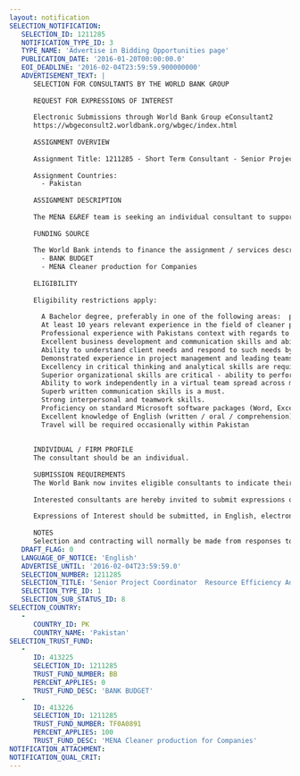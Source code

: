 ```yaml
---
layout: notification
SELECTION_NOTIFICATION: 
   SELECTION_ID: 1211285
   NOTIFICATION_TYPE_ID: 3
   TYPE_NAME: 'Advertise in Bidding Opportunities page'
   PUBLICATION_DATE: '2016-01-20T00:00:00.0'
   EOI_DEADLINE: '2016-02-04T23:59:59.900000000'
   ADVERTISEMENT_TEXT: |
      SELECTION FOR CONSULTANTS BY THE WORLD BANK GROUP
      
      REQUEST FOR EXPRESSIONS OF INTEREST
      
      Electronic Submissions through World Bank Group eConsultant2
      https://wbgeconsult2.worldbank.org/wbgec/index.html
      
      ASSIGNMENT OVERVIEW
      
      Assignment Title: 1211285 - Short Term Consultant - Senior Project Coordinator  Resource Efficiency Advisory, Pakistan 
      
      Assignment Countries:
        - Pakistan
      
      ASSIGNMENT DESCRIPTION
      
      The MENA E&REF team is seeking an individual consultant to support market development and sector level assessment projects, as well as client business development and client delivery efforts primarily for the Resource Efficiency (REFF) program in Pakistan but may be asked to support other Energy & Resource Efficiency Advisory programs in Pakistan as needed.  The position can be based in either Islamabad or Lahore.
      
      FUNDING SOURCE
      
      The World Bank intends to finance the assignment / services described below under the following trust fund(s):
        - BANK BUDGET
        - MENA Cleaner production for Companies
      
      ELIGIBILITY
      
      Eligibility restrictions apply: 
      
      	A Bachelor degree, preferably in one of the following areas:  process engineering, electrical engineering, or environmental engineering.  MBA or finance degree additionally are preferred
      	At least 10 years relevant experience in the field of cleaner production, energy, and business/finance in MENA region (mostly Pakistan);
      	Professional experience with Pakistans context with regards to resource efficiency, energy, and industry;
      	Excellent business development and communication skills and ability to be resourceful and creative in seeking out new business opportunities;
      	Ability to understand client needs and respond to such needs by designing effective and valued solutions;
      	Demonstrated experience in project management and leading teams
      	Excellency in critical thinking and analytical skills are required  ability to demonstrate value added analysis, going beyond regurgitating facts and information
      	Superior organizational skills are critical - ability to perform multiple tasks in a fast-moving environment and meet tight deadlines with professionalism.
      	Ability to work independently in a virtual team spread across multiple time zones, on routine issues, organize and prioritize work to meet deadlines as well as work under pressure and flexibility in handling a variety of concurrent business support services
      	Superb written communication skills is a must.
      	Strong interpersonal and teamwork skills. 
      	Proficiency on standard Microsoft software packages (Word, Excel, Powerpoint, etc.); experience with data management and tools such as PivotTables is a plus.
      	Excellent knowledge of English (written / oral / comprehension) is essential; Working knowledge of local languages in Pakistan is a plus.
      	Travel will be required occasionally within Pakistan
      
      
      INDIVIDUAL / FIRM PROFILE
      The consultant should be an individual. 
      
      SUBMISSION REQUIREMENTS
      The World Bank now invites eligible consultants to indicate their interest in providing the services.  Interested consultants must provide information indicating that they are qualified to perform the services (brochures, description of similar assignments, experience in similar conditions, availability of appropriate skills among staff, etc.).  Please note that the total size of all attachments should be less than 5MB.  
      
      Interested consultants are hereby invited to submit expressions of interest.
      
      Expressions of Interest should be submitted, in English, electronically through World Bank Group eConsultant2 (https://wbgeconsult2.worldbank.org/wbgec/index.html)
      
      NOTES
      Selection and contracting will normally be made from responses to this notification.  The consultant will be selected from a shortlist, subject to availability of funding.
   DRAFT_FLAG: 0
   LANGUAGE_OF_NOTICE: 'English'
   ADVERTISE_UNTIL: '2016-02-04T23:59:59.0'
   SELECTION_NUMBER: 1211285
   SELECTION_TITLE: 'Senior Project Coordinator  Resource Efficiency Advisory, Pakistan'
   SELECTION_TYPE_ID: 1
   SELECTION_SUB_STATUS_ID: 8
SELECTION_COUNTRY: 
   - 
      COUNTRY_ID: PK
      COUNTRY_NAME: 'Pakistan'
SELECTION_TRUST_FUND: 
   - 
      ID: 413225
      SELECTION_ID: 1211285
      TRUST_FUND_NUMBER: BB
      PERCENT_APPLIES: 0
      TRUST_FUND_DESC: 'BANK BUDGET'
   - 
      ID: 413226
      SELECTION_ID: 1211285
      TRUST_FUND_NUMBER: TF0A0891
      PERCENT_APPLIES: 100
      TRUST_FUND_DESC: 'MENA Cleaner production for Companies'
NOTIFICATION_ATTACHMENT: 
NOTIFICATION_QUAL_CRIT: 
---
```

